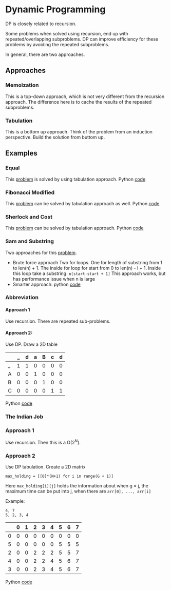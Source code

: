 # Dynamic Programming
DP is closely related to recursion.

Some problems when solved using recursion, end up with repeated/overlapping
subproblems. DP can improve efficiency for these problems by avoiding the repeated
subproblems.

In general, there are two approaches.

## Approaches
### Memoization
This is a top-down approach, which is not very different from the recursion approach.
The difference here is to cache the results of the repeated subproblems. 

### Tabulation
This is a bottom up approach. Think of the problem from an induction perspective. 
Build the solution from buttom up.

## Examples

### Equal
This [problem](https://www.hackerrank.com/challenges/equal/problem) is solved by
using tabulation approach. 
Python [code](equal.py)

### Fibonacci Modified
This [problem](https://www.hackerrank.com/challenges/fibonacci-modified/problem) can be 
solved by tabulation approach as well.
Python [code](fibonacci_modified.py)

### Sherlock and Cost
This [problem](https://www.hackerrank.com/challenges/sherlock-and-cost/problem) can
be solved by tabulation approach.
Python [code](sherlock_and_cost.py)

### Sam and Substring
Two approaches for this [problem](https://www.hackerrank.com/challenges/sam-and-substrings/problem).
* Brute force approach
Two for loops. One for length of substring from 1 to len(n) + 1. The inside for loop for start
from 0 to  len(n) - l + 1. Inside this loop take a substring:
```n[start:start + 1]```
This approach works, but has performance issue when n is large
* Smarter approach: python [code]()

### Abbreviation
#### Approach 1
Use recursion. There are repeated sub-problems. 
#### Approach 2: 
Use DP. 
Draw a 2D table

| |_|d|a|B|c|d|
|---|---|---|---|---|---|---|
|_|1 |1 | 0|0 |0 |0 |
|A|0 |0 |1 |0|0 |0 |
|B|0 |0 |0 |1 |0 |0 |
|C|0 |0 |0 |0 |1 |1 |

Python [code](abbreviation.py)

### The Indian Job
### Approach 1
Use recursion. Then this is a O(2<sup>N</sup>).
### Approach 2
Use DP tabulation. Create a 2D matrix
```buildoutcfg
max_holding = [[0]*(N+1) for i in range(G + 1)]
```
Here
```max_holding[i][j]``` holds the information about when g = j, the maximum
time can be put into j, when there are ```arr[0], ..., arr[i]```

Example:
```buildoutcfg
4, 7
5, 2, 3, 4
```
| |0|1|2|3|4|5|6|7|
|---|---|---|---|---|---|---|---|---|
|0|0|0|0|0|0|0|0|0|
|5|0|0|0|0|0|5|5|5|
|2|0|0|2|2|2|5|5|7|
|4|0|0|2|2|4|5|6|7|
|3|0|0|2|3|4|5|6|7|

Python [code](the_indian_job.py)

